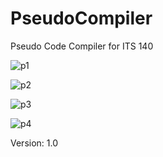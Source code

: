 # PseudoCompiler
Pseudo Code Compiler for ITS 140

![p1](http://f.worldscolli.de/xwth1.png)

![p2](http://f.worldscolli.de/8um9r.png)

![p3](http://f.worldscolli.de/p2xmb.png)

![p4](http://f.worldscolli.de/4mz4k.png)

Version: 1.0